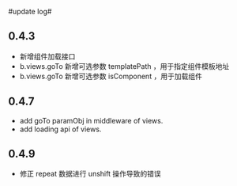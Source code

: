 #update log#
## 0.4.3 ##
- 新增组件加载接口
- b.views.goTo 新增可选参数 templatePath ，用于指定组件模板地址
- b.views.goTo 新增可选参数 isComponent ，用于加载组件
## 0.4.7 ##
- add goTo paramObj in middleware of views.
- add loading api of views.

## 0.4.9 ##
- 修正 repeat 数据进行 unshift 操作导致的错误
